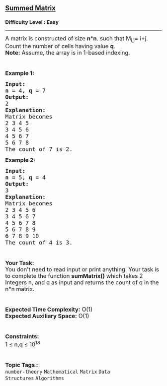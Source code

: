 <h2><a href="https://www.geeksforgeeks.org/problems/summed-matrix5834/1?page=1&difficulty=Easy&sprint=ca8ae412173dbd8346c26a0295d098fd&sprint=ca8ae412173dbd8346c26a0295d098fd&sortBy=submissions">Summed Matrix</a></h2><h3>Difficulty Level : Easy</h3><hr><div class="problems_problem_content__Xm_eO"><p><span style="font-size:18px">A matrix is constructed of size <strong>n</strong>*<strong>n</strong>. such that M<sub>i</sub><sub>,j</sub>= i+j. Count the number of cells having value <strong>q</strong>.<br>
<strong>Note:</strong> Assume, the array is in 1-based indexing.</span></p>

<p>&nbsp;</p>

<p><span style="font-size:18px"><strong>Example 1:</strong></span></p>

<pre><span style="font-size:18px"><strong>Input:</strong></span>
<span style="font-size:18px"><strong>n = </strong>4, <strong>q = </strong>7</span>
<span style="font-size:18px"><strong>Output:</strong></span>
<span style="font-size:18px">2</span>
<span style="font-size:18px"><strong>Explanation:</strong></span>
<span style="font-size:18px">Matrix becomes
2 3 4 5 
3 4 5 6 
4 5 6 7
5 6 7 8
</span><span style="font-size:18px">The count of 7 is 2.</span></pre>

<p><span style="font-size:18px"><strong>Example 2:</strong></span></p>

<pre><span style="font-size:18px"><strong>Input:</strong></span>
<span style="font-size:18px"><strong>n = </strong>5, <strong>q = </strong>4</span>
<span style="font-size:18px"><strong>Output:</strong></span>
<span style="font-size:18px">3</span>
<span style="font-size:18px"><strong>Explanation:</strong></span>
<span style="font-size:18px">Matrix becomes
2 3 4 5 6&nbsp;
3 4 5 6 7&nbsp;
4 5 6 7 8&nbsp;
5 6 7 8 9&nbsp;
6 7 8 9 10&nbsp;
The count of 4 is 3.</span></pre>

<p>&nbsp;</p>

<p><span style="font-size:18px"><strong>Your Task:</strong><br>
You don't need to read input or print anything. Your task is to complete the function <strong>sumMatrix()</strong> which takes 2 Integers n, and q as input and returns the count of q in the n*n matrix.</span></p>

<p>&nbsp;</p>

<p><span style="font-size:18px"><strong>Expected Time Complexity:</strong> O(1)<br>
<strong>Expected Auxiliary Space:</strong> O(1)</span></p>

<p>&nbsp;</p>

<p><span style="font-size:18px"><strong>Constraints:</strong></span><br>
<span style="font-size:18px">1 ≤ n,q ≤ 10<sup>18</sup></span></p>
</div><br><p><span style=font-size:18px><strong>Topic Tags : </strong><br><code>number-theory</code>&nbsp;<code>Mathematical</code>&nbsp;<code>Matrix</code>&nbsp;<code>Data Structures</code>&nbsp;<code>Algorithms</code>&nbsp;